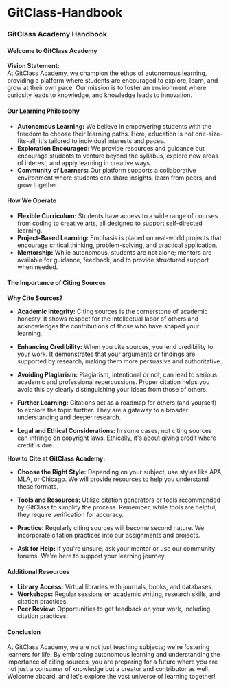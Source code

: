 # GitClass-Handbook

### GitClass Academy Handbook

#### Welcome to GitClass Academy

**Vision Statement:**  
At GitClass Academy, we champion the ethos of autonomous learning, providing a platform where students are encouraged to explore, learn, and grow at their own pace. Our mission is to foster an environment where curiosity leads to knowledge, and knowledge leads to innovation.

#### Our Learning Philosophy

- **Autonomous Learning:** We believe in empowering students with the freedom to choose their learning paths. Here, education is not one-size-fits-all; it's tailored to individual interests and paces. 
- **Exploration Encouraged:** We provide resources and guidance but encourage students to venture beyond the syllabus, explore new areas of interest, and apply learning in creative ways.
- **Community of Learners:** Our platform supports a collaborative environment where students can share insights, learn from peers, and grow together.

#### How We Operate

- **Flexible Curriculum:** Students have access to a wide range of courses from coding to creative arts, all designed to support self-directed learning.
- **Project-Based Learning:** Emphasis is placed on real-world projects that encourage critical thinking, problem-solving, and practical application.
- **Mentorship:** While autonomous, students are not alone; mentors are available for guidance, feedback, and to provide structured support when needed.

#### The Importance of Citing Sources

**Why Cite Sources?**

- **Academic Integrity:** Citing sources is the cornerstone of academic honesty. It shows respect for the intellectual labor of others and acknowledges the contributions of those who have shaped your learning.
  
- **Enhancing Credibility:** When you cite sources, you lend credibility to your work. It demonstrates that your arguments or findings are supported by research, making them more persuasive and authoritative.

- **Avoiding Plagiarism:** Plagiarism, intentional or not, can lead to serious academic and professional repercussions. Proper citation helps you avoid this by clearly distinguishing your ideas from those of others.

- **Further Learning:** Citations act as a roadmap for others (and yourself) to explore the topic further. They are a gateway to a broader understanding and deeper research.

- **Legal and Ethical Considerations:** In some cases, not citing sources can infringe on copyright laws. Ethically, it's about giving credit where credit is due.

**How to Cite at GitClass Academy:**

- **Choose the Right Style:** Depending on your subject, use styles like APA, MLA, or Chicago. We will provide resources to help you understand these formats.
  
- **Tools and Resources:** Utilize citation generators or tools recommended by GitClass to simplify the process. Remember, while tools are helpful, they require verification for accuracy.

- **Practice:** Regularly citing sources will become second nature. We incorporate citation practices into our assignments and projects.

- **Ask for Help:** If you're unsure, ask your mentor or use our community forums. We're here to support your learning journey.

#### Additional Resources

- **Library Access:** Virtual libraries with journals, books, and databases.
- **Workshops:** Regular sessions on academic writing, research skills, and citation practices.
- **Peer Review:** Opportunities to get feedback on your work, including citation practices.

#### Conclusion

At GitClass Academy, we are not just teaching subjects; we're fostering learners for life. By embracing autonomous learning and understanding the importance of citing sources, you are preparing for a future where you are not just a consumer of knowledge but a creator and contributor as well. Welcome aboard, and let's explore the vast universe of learning together!
